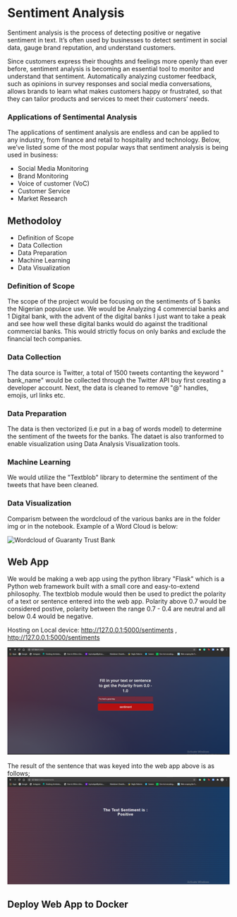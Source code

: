 # Sentiment Analysis
Sentiment analysis is the process of detecting positive or negative sentiment in text. It’s often used by businesses to detect sentiment in social data, gauge brand reputation, and understand customers.

Since customers express their thoughts and feelings more openly than ever before, sentiment analysis is becoming an essential tool to monitor and understand that sentiment. Automatically analyzing customer feedback, such as opinions in survey responses and social media conversations, allows brands to learn what makes customers happy or frustrated, so that they can tailor products and services to meet their customers’ needs.

### Applications of Sentimental Analysis 
The applications of sentiment analysis are endless and can be applied to any industry, from finance and retail to hospitality and technology. Below, we’ve listed some of the most popular ways that sentiment analysis is being used in business:

- Social Media Monitoring
- Brand Monitoring
- Voice of customer (VoC)
- Customer Service
- Market Research

## Methodoloy 
* Definition of Scope
* Data Collection 
* Data Preparation 
* Machine Learning
* Data Visualization

### Definition of Scope
The scope of the project would be focusing on the sentiments of 5 banks the Nigerian populace use. We would be Analyzing 4 commercial banks and 1 Digital bank, with the advent of the digital banks I just want to take a peak and see how well these digital banks would do against the traditional commercial banks. This would strictly focus on only banks and exclude the financial tech companies. 

### Data Collection
The data source is Twitter, a total of 1500 tweets contanting the keyword " bank_name" would be collected through the Twitter API buy first creating a developer account. Next, the data is cleaned to remove "@" handles, emojis, url links etc. 

### Data Preparation 
The data is then vectorized (i.e put in a bag of words model) to determine the sentiment of the tweets for the banks. The dataet is also tranformed to enable visualization using Data Analysis Visualization tools. 

### Machine Learning 
We would utilize the "Textblob" library to determine the sentiment of the tweets that have been cleaned.

### Data Visualization 
Comparism between the wordcloud of the various banks are in the folder img or in the notebook.
Example of a Word Cloud is below:

![Wordcloud of Guaranty Trust Bank]('https://github.com/toyinolape/Sentiment_analysis/blob/master/img/review2.png')

## Web App
We would be making a web app using the python library "Flask" which is a Python web framework built with a small core and easy-to-extend philosophy. The textblob module would then be used to predict the polarity of a text or sentence entered into the web app. 
Polarity above 0.7 would be considered postive, polarity between the range 0.7 - 0.4 are neutral and all below 0.4 would be negative.

Hosting on Local device: http://127.0.0.1:5000/sentiments , http://127.0.0.1:5000/sentiments

![Web App](https://github.com/toyinolape/Sentiment_analysis/blob/master/img/senti1.PNG)

The result of the sentence that was keyed into the web app above is as follows;
![Result](https://github.com/toyinolape/Sentiment_analysis/blob/master/img/senti2.PNG)

## Deploy Web App to Docker


